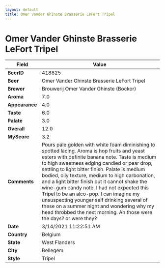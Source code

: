 ```yaml
---
layout: default
title: Omer Vander Ghinste Brasserie LeFort Tripel
---
```


# Omer Vander Ghinste Brasserie LeFort Tripel

| Field         | Value     |
|---------------|-----------|
| **BeerID** | 418825 |
| **Beer** | Omer Vander Ghinste Brasserie LeFort Tripel |
| **Brewer** | Brouwerij Omer Vander Ghinste (Bockor) |
| **Aroma** | 7.0 |
| **Appearance** | 4.0 |
| **Taste** | 6.0 |
| **Palate** | 3.0 |
| **Overall** | 12.0 |
| **MyScore** | 3.2 |
| **Comments** | Pours pale golden with white foam diminishing to spotted lacing. Aroma is hop fruits and yeast esters with definite banana note. Taste is medium to high sweetness edging candied or pear drop, settling to light bitter finish. Palate is medium bodied, oily texture, medium to high carbonation, and a light bitter finish but it cannot shake the wine-gum candy note. I had not expected this Tripel to be an alco-pop. I can imagine my unsuspecting younger self drinking several of these on a summer night and wondering why my head throbbed the next morning. Ah those were the days? or were they? |
| **Date** | 3/14/2021 11:22:51 AM |
| **Country** | Belgium |
| **State** | West Flanders |
| **City** | Bellegem |
| **Style** | Tripel |
